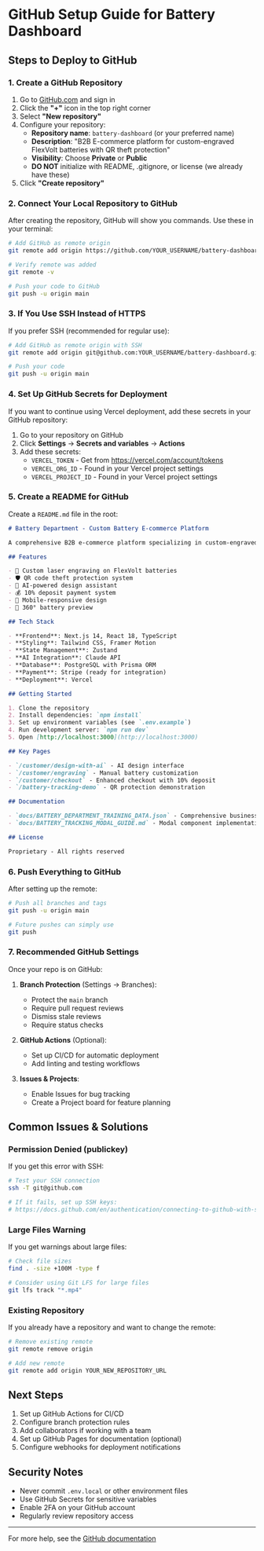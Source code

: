 # GitHub Setup Guide for Battery Dashboard

## Steps to Deploy to GitHub

### 1. Create a GitHub Repository

1. Go to [GitHub.com](https://github.com) and sign in
2. Click the **"+"** icon in the top right corner
3. Select **"New repository"**
4. Configure your repository:
   - **Repository name**: `battery-dashboard` (or your preferred name)
   - **Description**: "B2B E-commerce platform for custom-engraved FlexVolt batteries with QR theft protection"
   - **Visibility**: Choose **Private** or **Public**
   - **DO NOT** initialize with README, .gitignore, or license (we already have these)
5. Click **"Create repository"**

### 2. Connect Your Local Repository to GitHub

After creating the repository, GitHub will show you commands. Use these in your terminal:

```bash
# Add GitHub as remote origin
git remote add origin https://github.com/YOUR_USERNAME/battery-dashboard.git

# Verify remote was added
git remote -v

# Push your code to GitHub
git push -u origin main
```

### 3. If You Use SSH Instead of HTTPS

If you prefer SSH (recommended for regular use):

```bash
# Add GitHub as remote origin with SSH
git remote add origin git@github.com:YOUR_USERNAME/battery-dashboard.git

# Push your code
git push -u origin main
```

### 4. Set Up GitHub Secrets for Deployment

If you want to continue using Vercel deployment, add these secrets in your GitHub repository:

1. Go to your repository on GitHub
2. Click **Settings** → **Secrets and variables** → **Actions**
3. Add these secrets:
   - `VERCEL_TOKEN` - Get from https://vercel.com/account/tokens
   - `VERCEL_ORG_ID` - Found in your Vercel project settings
   - `VERCEL_PROJECT_ID` - Found in your Vercel project settings

### 5. Create a README for GitHub

Create a `README.md` file in the root:

```markdown
# Battery Department - Custom Battery E-commerce Platform

A comprehensive B2B e-commerce platform specializing in custom-engraved FlexVolt batteries for contractors, featuring AI-powered design tools and QR-based theft protection.

## Features

- 🔋 Custom laser engraving on FlexVolt batteries
- 🛡️ QR code theft protection system
- 🤖 AI-powered design assistant
- 💰 10% deposit payment system
- 📱 Mobile-responsive design
- 🎥 360° battery preview

## Tech Stack

- **Frontend**: Next.js 14, React 18, TypeScript
- **Styling**: Tailwind CSS, Framer Motion
- **State Management**: Zustand
- **AI Integration**: Claude API
- **Database**: PostgreSQL with Prisma ORM
- **Payment**: Stripe (ready for integration)
- **Deployment**: Vercel

## Getting Started

1. Clone the repository
2. Install dependencies: `npm install`
3. Set up environment variables (see `.env.example`)
4. Run development server: `npm run dev`
5. Open [http://localhost:3000](http://localhost:3000)

## Key Pages

- `/customer/design-with-ai` - AI design interface
- `/customer/engraving` - Manual battery customization
- `/customer/checkout` - Enhanced checkout with 10% deposit
- `/battery-tracking-demo` - QR protection demonstration

## Documentation

- `docs/BATTERY_DEPARTMENT_TRAINING_DATA.json` - Comprehensive business model documentation
- `docs/BATTERY_TRACKING_MODAL_GUIDE.md` - Modal component implementation guide

## License

Proprietary - All rights reserved
```

### 6. Push Everything to GitHub

After setting up the remote:

```bash
# Push all branches and tags
git push -u origin main

# Future pushes can simply use
git push
```

### 7. Recommended GitHub Settings

Once your repo is on GitHub:

1. **Branch Protection** (Settings → Branches):
   - Protect the `main` branch
   - Require pull request reviews
   - Dismiss stale reviews
   - Require status checks

2. **GitHub Actions** (Optional):
   - Set up CI/CD for automatic deployment
   - Add linting and testing workflows

3. **Issues & Projects**:
   - Enable Issues for bug tracking
   - Create a Project board for feature planning

## Common Issues & Solutions

### Permission Denied (publickey)
If you get this error with SSH:
```bash
# Test your SSH connection
ssh -T git@github.com

# If it fails, set up SSH keys:
# https://docs.github.com/en/authentication/connecting-to-github-with-ssh
```

### Large Files Warning
If you get warnings about large files:
```bash
# Check file sizes
find . -size +100M -type f

# Consider using Git LFS for large files
git lfs track "*.mp4"
```

### Existing Repository
If you already have a repository and want to change the remote:
```bash
# Remove existing remote
git remote remove origin

# Add new remote
git remote add origin YOUR_NEW_REPOSITORY_URL
```

## Next Steps

1. Set up GitHub Actions for CI/CD
2. Configure branch protection rules
3. Add collaborators if working with a team
4. Set up GitHub Pages for documentation (optional)
5. Configure webhooks for deployment notifications

## Security Notes

- Never commit `.env.local` or other environment files
- Use GitHub Secrets for sensitive variables
- Enable 2FA on your GitHub account
- Regularly review repository access

---

For more help, see the [GitHub documentation](https://docs.github.com)